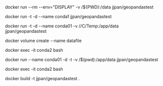 docker run --rm  --env="DISPLAY" -v /${PWD}:/data jjpan/geopandastest

docker run -t -d  --name conda1 jjpan/geopandastest

docker run -t -d --name conda01 -v //C/Temp:/app/data jjpan/geopandastest

docker volume create --name datafile

docker exec -it conda2 bash


docker run --name conda01 -d -t -v /$(pwd):/app/data jjpan/geopandastest

docker exec -it conda2 bash

docker build -t jjpan/geopandastest .